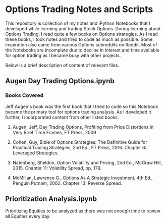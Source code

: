 # Options Trading Notes and Scripts

This repository is collection of my notes and iPython Notebooks that I developed while learning and trading Stock Options. During learning about Options Trading, I read quite a few books on Options strategies. As I read these books, I took notes and tried to code as much as possible. Some inspiration also came from various Options subreddits on Reddit. Most of the Notebooks are incomplete due to decline in interest and time available for option trading as I became busy with other projects.

Below is a brief description of content of relevant files.

## Augen Day Trading Options.ipynb

### Books Covered

Jeff Augen's book was the first book that I tried to code so this Notebook became the primary tool for options trading analysis. As I developed it further, I incorporated content from other listed books.

1. Augen, Jeff, Day Trading Options, Profiting from Price Distortions in Very Brief Time Frames, FT Press, 2009

2. Cohen, Guy, Bible of Options Strategies: The Definitive Guide for Practical Trading Strategies, 2nd Ed., FT Press, 2016. Chapter 6: Leveraged Strategies.

3. Natenberg, Sheldon, Option Volatility and Pricing, 2nd Ed., McGraw Hill, 2015. Chapter 11: Volatility Spread, pp. 179.

4. McMillan, Lawrence G., Options As A Strategic Investment, 4th Ed., Penguin Putnam, 2002. Chapter 13: Reverse Spread.

## Prioritization Analysis.ipynb

Prioritizing Equities to be analyzed as there was not enough time to review all Equities every day.

